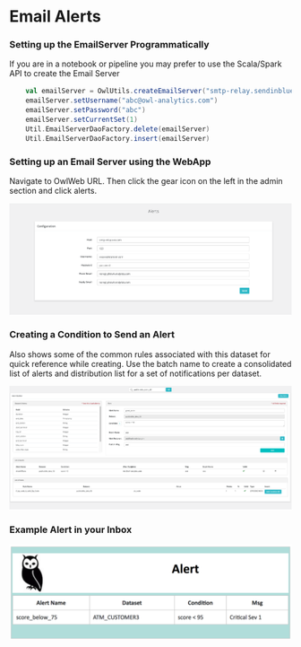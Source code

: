 # Email Alerts

### Setting up the EmailServer Programmatically

If you are in a notebook or pipeline you may prefer to use the Scala/Spark API to create the Email Server 

```scala
    val emailServer = OwlUtils.createEmailServer("smtp-relay.sendinblue.com", 587)
    emailServer.setUsername("abc@owl-analytics.com")
    emailServer.setPassword("abc")
    emailServer.setCurrentSet(1)
    Util.EmailServerDaoFactory.delete(emailServer)
    Util.EmailServerDaoFactory.insert(emailServer)
```

### Setting up an Email Server using the WebApp

Navigate to OwlWeb URL.  Then click the gear icon on the left in the admin section and click alerts.

![](../.gitbook/assets/screen-shot-2020-07-27-at-9.09.04-pm.png)

### Creating a Condition to Send an Alert

Also shows some of the common rules associated with this dataset for quick reference while creating. Use the batch name to create a consolidated list of alerts and distribution list for a set of notifications per dataset.

![](../.gitbook/assets/screen-shot-2020-07-27-at-9.14.20-pm.png)

### Example Alert in your Inbox

![](../.gitbook/assets/owl-email-alert.png)

